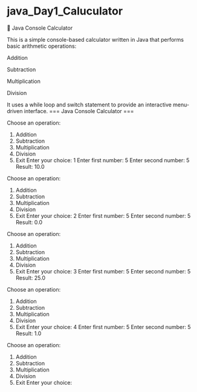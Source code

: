 # java_Day1_Caluculator
🧮 Java Console Calculator

This is a simple console-based calculator written in Java that performs basic arithmetic operations:

Addition

Subtraction

Multiplication

Division

It uses a while loop and switch statement to provide an interactive menu-driven interface.
=== Java Console Calculator ===

Choose an operation:
1. Addition
2. Subtraction
3. Multiplication
4. Division
5. Exit
Enter your choice: 1
Enter first number: 5
Enter second number: 5
Result: 10.0

Choose an operation:
1. Addition
2. Subtraction
3. Multiplication
4. Division
5. Exit
Enter your choice: 2
Enter first number: 5
Enter second number: 5
Result: 0.0

Choose an operation:
1. Addition
2. Subtraction
3. Multiplication
4. Division
5. Exit
Enter your choice: 3
Enter first number: 5
Enter second number: 5
Result: 25.0

Choose an operation:
1. Addition
2. Subtraction
3. Multiplication
4. Division
5. Exit
Enter your choice: 4
Enter first number: 5
Enter second number: 5
Result: 1.0

Choose an operation:
1. Addition
2. Subtraction
3. Multiplication
4. Division
5. Exit
Enter your choice:
